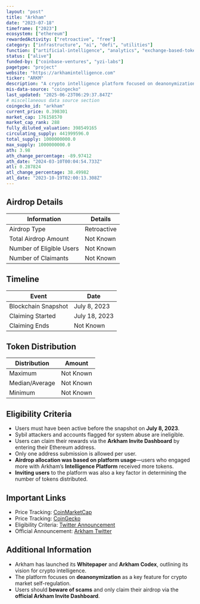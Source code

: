 ```yaml
---
layout: "post"
title: "Arkham"
date: "2023-07-18"
timeframe: ["2023"]
ecosystem: ["ethereum"]
rewardedActivity: ["retroactive", "free"]
category: ["infrastructure", "ai", "defi", "utilities"]
function: ["artificial-intelligence", "analytics", "exchange-based-tokens", "perpetuals", "derivatives", "cex-token"]
status: ["alive"]
funded-by: ["coinbase-ventures", "yzi-labs"]
pagetype: "project"
website: "https://arkhamintelligence.com"
ticker: "ARKM"
description: "A crypto intelligence platform focused on deanonymization and self-regulation of the crypto economy."
mis-data-source: "coingecko"
last_updated: "2025-06-23T06:29:37.847Z"
# miscellaneous data source section
coingecko_id: "arkham"
current_price: 0.398301
market_cap: 176158570
market_cap_rank: 288
fully_diluted_valuation: 398549165
circulating_supply: 441999596.0
total_supply: 1000000000.0
max_supply: 1000000000.0
ath: 3.98
ath_change_percentage: -89.97412
ath_date: "2024-03-10T00:04:54.733Z"
atl: 0.287824
atl_change_percentage: 38.49982
atl_date: "2023-10-19T02:00:13.308Z"
---
```


## Airdrop Details

| Information              | Details     |
| ------------------------ | ----------- |
| Airdrop Type             | Retroactive |
| Total Airdrop Amount     | Not Known   |
| Number of Eligible Users | Not Known   |
| Number of Claimants      | Not Known   |

## Timeline

| Event               | Date          |
| ------------------- | ------------- |
| Blockchain Snapshot | July 8, 2023  |
| Claiming Started    | July 18, 2023 |
| Claiming Ends       | Not Known     |

## Token Distribution

| Distribution   | Amount    |
| -------------- | --------- |
| Maximum        | Not Known |
| Median/Average | Not Known |
| Minimum        | Not Known |

## Eligibility Criteria

- Users must have been active before the snapshot on **July 8, 2023**.
- Sybil attackers and accounts flagged for system abuse are ineligible.
- Users can claim their rewards via the **Arkham Invite Dashboard** by entering their Ethereum address.
- Only one address submission is allowed per user.
- **Airdrop allocation was based on platform usage**—users who engaged more with Arkham’s **Intelligence Platform** received more tokens.
- **Inviting users** to the platform was also a key factor in determining the number of tokens distributed.

## Important Links

- Price Tracking: [CoinMarketCap](https://coinmarketcap.com/currencies/arkham)
- Price Tracking: [CoinGecko](https://www.coingecko.com/en/coins/arkham)
- Eligibility Criteria: [Twitter Announcement](https://x.com/arkham/status/1678422907821887488)
- Official Announcement: [Arkham Twitter](https://x.com/arkhamintel)

## Additional Information

- Arkham has launched its **Whitepaper** and **Arkham Codex**, outlining its vision for crypto intelligence.
- The platform focuses on **deanonymization** as a key feature for crypto market self-regulation.
- Users should **beware of scams** and only claim their airdrop via the **official Arkham Invite Dashboard**.